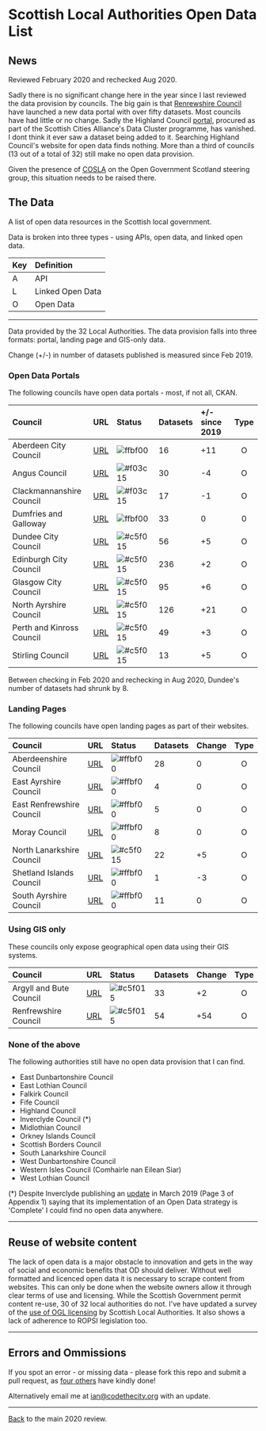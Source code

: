 # Scottish Local Authorities Open Data List

## News
Reviewed February 2020 and rechecked Aug 2020. 

Sadly there is no significant change here in the year since I last reviewed the data provision by councils. The big gain is that [Renrewshire Council](http://data-ren.opendata.arcgis.com/search) have launched a new data portal with over fifty datasets. Most councils have had little or no change. Sadly the Highland Council [portal](https://data.highland.gov.uk/dataset), procured as part of the Scottish Cities Alliance's Data Cluster programme, has vanished. I dont think it ever saw a dataset being added to it. Searching Highland Council's website for open data finds nothing. More than a third of councils (13 out of a total of 32) still make no open data provision. 

Given the presence of [COSLA](https://www.cosla.gov.uk/) on the Open Government Scotland steering group, this situation needs to be raised there. 

## The Data
A list of open data resources in the Scottish local government. 

Data is broken into three types - using APIs, open data, and linked open data.

| Key     | Definition |
| :------ |:-----------| 
|A|API|
|L|Linked Open Data|
|O|Open Data|

------

Data provided by the 32 Local Authorities. The data provision falls into three formats: portal, landing page and GIS-only data. 

Change (+/-) in number of datasets published is measured since Feb 2019. 

### Open Data Portals

The following councils have open data portals - most, if not all, CKAN. 

| Council       | URL         | Status| Datasets | +/- since 2019| Type |
| :------------- |:-------------| :-----|:------|:------|:------:
| Aberdeen City Council | [URL](http://data.aberdeencity.gov.uk)  | ![ffbf00](https://placehold.it/15/ffbf00/000000?text=+)|16 | +11|O|
| Angus Council | [URL](http://opendata.angus.gov.uk)  | ![#f03c15](https://placehold.it/15/f03c15/000000?text=+)|30 | -4| O|
| Clackmannanshire Council | [URL](http://gis.clacksweb.org.uk) | ![#f03c15](https://placehold.it/15/f03c15/000000?text=+)|17 |-1|O|
| Dumfries and Galloway| [URL](https://usmart.io/#/org/dumgal/discovery?limit=20&offset=0) | ![ffbf00](https://placehold.it/15/ffbf00/000000?text=+)|33 | 0 | 0| 
| Dundee City Council |[URL](https://data.dundeecity.gov.uk/dataset)| ![#c5f015](https://placehold.it/15/c5f015/000000?text=+)|56| +5| O|
| Edinburgh City Council| [URL](https://edinburghopendata.info)| ![#c5f015](https://placehold.it/15/c5f015/000000?text=+)|236|+2| O|
| Glasgow City Council | [URL](http://data.glasgow.gov.uk/)| ![#c5f015](https://placehold.it/15/c5f015/000000?text=+)|95 | +6 |O|
| North Ayrshire Council|[URL](https://maps-north-ayrshire.opendata.arcgis.com)|![#c5f015](https://placehold.it/15/c5f015/000000?text=+)|126|+21|O|
| Perth and Kinross Council|[URL](https://data.pkc.gov.uk/dataset) |![#c5f015](https://placehold.it/15/c5f015/000000?text=+)| 49|+3|O|
| Stirling Council | [URL](https://data.stirling.gov.uk/dataset)| ![#c5f015](https://placehold.it/15/c5f015/000000?text=+)|13| +5| O|

Between checking in Feb 2020 and rechecking in Aug 2020, Dundee's number of datasets had shrunk by 8. 

### Landing Pages 

The following councils have open landing pages as part of their websites. 

| Council       | URL         | Status|Datasets |Change| Type|
| :------------- |:-------------| :-----|:-----| :---|:---:|
|Aberdeenshire Council|[URL](https://www.aberdeenshire.gov.uk/online/open-data/)|![#ffbf00](https://placehold.it/15/ffbf00/000000?text=+)|28|0|O|
|East Ayrshire Council|[URL](https://www.east-ayrshire.gov.uk/CouncilAndGovernment/About-the-Council/Information-and-statistics/Open-Data.aspx)|![#ffbf00](https://placehold.it/15/ffbf00/000000?text=+)|4|0|O|
|East Renfrewshire Council|[URL](https://data.gov.uk/publisher/east-renfrewshire-council)|![#ffbf00](https://placehold.it/15/ffbf00/000000?text=+)|5|0|O|
|Moray Council|[URL](http://www.moray.gov.uk/moray_standard/page_110140.html)|![#ffbf00](https://placehold.it/15/ffbf00/000000?text=+)|8|0|O|
|North Lanarkshire Council|[URL](https://data.gov.uk/search?q=%22North+Lanarkshire%22) |![#c5f015](https://placehold.it/15/c5f015/000000?text=+)|22|+5|O|
|Shetland Islands Council|[URL](https://www.shetland.gov.uk/information-rights/OpenData.asp)|![#ffbf00](https://placehold.it/15/ffbf00/000000?text=+)|1|-3|O|
|South Ayrshire Council|[URL](https://www.south-ayrshire.gov.uk/opendata/)|![#ffbf00](https://placehold.it/15/ffbf00/000000?text=+)|11|0|O|

### Using GIS only

These councils only expose geographical open data using their GIS systems. 

| Council       | URL         | Status| Datasets | Change|Type|
| :------------- |:-------------| :-----|:------|:----|:----:|
|Argyll and Bute Council|[URL](https://data-argyll-bute.opendata.arcgis.com/) |![#c5f015](https://placehold.it/15/c5f015/000000?text=+)|33|+2|O|
|Renfrewshire Council|[URL](http://data-ren.opendata.arcgis.com/search)|![#c5f015](https://placehold.it/15/c5f015/000000?text=+)|54|+54|O|

### None of the above
The following authorities still have no open data provision that I can find. 

- East Dunbartonshire Council
- East Lothian Council
- Falkirk Council
- Fife Council
- Highland Council
- Inverclyde Council (*)
- Midlothian Council
- Orkney Islands Council
- Scottish Borders Council
- South Lanarkshire Council
- West Dunbartonshire Council
- Western Isles Council (Comhairle nan Eilean Siar)
- West Lothian Council

(*) Despite Inverclyde publishing an [update](https://www.inverclyde.gov.uk/meetings/documents/12041/Policy%20&%20Resources%20PUBLIC.pdf) in March 2019 (Page 3 of Appendix 1) saying that its implementation of an Open Data strategy is 'Complete' I could find no open data anywhere.

---
## Reuse of website content
The lack of open data is a major obstacle to innovation and gets in the way of social and economic benefits that OD should deliver. Without well formatted and licenced open data it is necessary to scrape content from websites. This can only be done when the website owners allow it through clear terms of use and licensing. While the Scottish Government permit content re-use, 30 of 32 local authorities do not. I've have updated a survey of the [use of OGL licensing](OGL_content.md) by Scottish Local Authorities. It also shows a lack of adherence to ROPSI legislation too. 

---

## Errors and Ommissions

If you spot an error - or missing data - please fork this repo and submit a pull request, as [four others](https://github.com/watty62/SOD/graphs/contributors) have kindly done!

Alternatively email me at [ian@codethecity.org](mailto:ian@codethecity.org) with an update. 

---

[Back](README.md) to the main 2020 review. 
